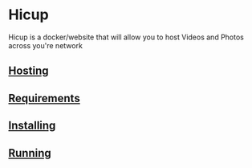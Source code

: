 # Hicup
Hicup is a docker/website that will allow you to host Videos and Photos across you're network

## [Hosting](Hosting.md)

## [Requirements](Requirements.md)

## [Installing](Installing.md)

## [Running](Running.md)
